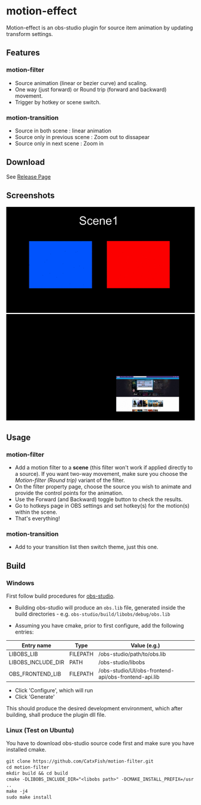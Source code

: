 # motion-effect
Motion-effect is an obs-studio plugin for source item animation by updating transform settings.

## Features
### motion-filter
- Source animation (linear or bezier curve) and scaling.
- One way (just forward) or Round trip (forward and backward) movement.
- Trigger by hotkey or scene switch.
### motion-transition
- Source in both scene : linear animation
- Source only in previous scene :  Zoom out to dissapear
- Source only in next scene : Zoom in

## Download
See [Release Page](https://github.com/CatxFish/motion-effect/releases)

## Screenshots
![Transition](https://github.com/CatxFish/motion-effect/blob/master/img/transition.gif)
![Multiple Filter](https://github.com/CatxFish/motion-effect/blob/master/img/motion3.gif)

## Usage
### motion-filter
- Add a motion filter to a **scene** (this filter won't work if applied directly to a source). If you want two-way movement, make sure you choose the _Motion-filter (Round trip)_ variant of the filter.
- On the filter property page, choose the source you wish to animate and provide the control points for the animation.
- Use the Forward (and Backward) toggle button to check the results.
- Go to hotkeys page in OBS settings and set hotkey(s) for the motion(s) within the scene.
- That's everything!
### motion-transition
- Add to your transition list then switch theme, just this one.

## Build
### Windows
First follow build procedures for [obs-studio](https://github.com/obsproject/obs-studio/wiki/install-instructions#windows-build-directions).

- Building obs-studio will produce an `obs.lib` file, generated inside the build directories - e.g. `obs-studio/build/libobs/debug/obs.lib`

- Assuming you have cmake, prior to first configure, add the following entries:

| Entry name         | Type     | Value (e.g.)                                         |
|--------------------|----------|------------------------------------------------------|
| LIBOBS_LIB         | FILEPATH | /obs-studio/path/to/obs.lib                          |
| LIBOBS_INCLUDE_DIR | PATH     | /obs-studio/libobs                                   |
| OBS_FRONTEND_LIB   | FILEPATH | /obs-studio/UI/obs-frontend-api/obs-frontend-api.lib |

- Click 'Configure', which will run
- Click 'Generate'

This should produce the desired development environment, which after building, shall produce the plugin dll file.

### Linux (Test on Ubuntu)
You have to download obs-studio source code first and make sure you have installed cmake.
```
git clone https://github.com/CatxFish/motion-filter.git
cd motion-filter
mkdir build && cd build
cmake -DLIBOBS_INCLUDE_DIR="<libobs path>" -DCMAKE_INSTALL_PREFIX=/usr ..
make -j4
sudo make install
```
